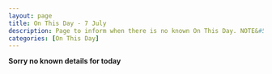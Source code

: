 ```yaml
---
layout: page
title: On This Day - 7 July
description: Page to inform when there is no known On This Day. NOTE&#58; There may still be comments.
categories: [On This Day]
---
```


**Sorry no known details for today**

